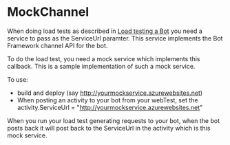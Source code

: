 # MockChannel
When doing load tests as described in [Load testing a Bot](https://blog.botframework.com/2017/06/19/Load-Testing-A-Bot/) you need 
a service to pass as the ServiceUrl paramter.  This service implements the Bot Framework channel API for the bot.

To do the load test, you need a mock service which implements this callback.  This is a sample implementation of such a mock service.

To use:
* build and deploy (say http://yourmockservice.azurewebsites.net)
* When posting an activity to your bot from your webTest, set the activity.ServiceUrl = "http://yourmockservice.azurewebsites.net" 

When you run your load test generating requests to your bot, when the bot posts back it will post back to the ServiceUrl 
in the activity which is this mock service.
